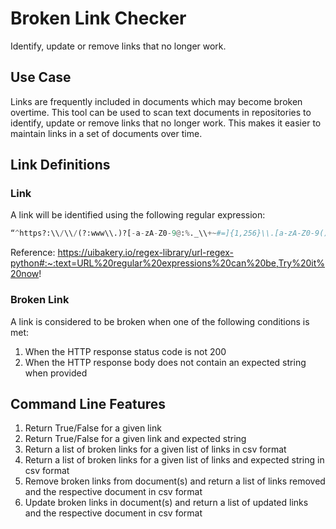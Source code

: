 # Broken Link Checker

Identify, update or remove links that no longer work.

## Use Case

Links are frequently included in documents which may become broken overtime. This tool can be used to scan text documents in repositories to identify, update or remove links that no longer work. This makes it easier to maintain links in a set of documents over time.

## Link Definitions 

### Link

A link will be identified using the following regular expression:

```python
“^https?:\\/\\/(?:www\\.)?[-a-zA-Z0-9@:%._\\+~#=]{1,256}\\.[a-zA-Z0-9()]{1,6}\\b(?:[-a-zA-Z0-9()@:%_\\+.~#?&\\/=]*)$”
```

Reference: https://uibakery.io/regex-library/url-regex-python#:~:text=URL%20regular%20expressions%20can%20be,Try%20it%20now!

### Broken Link

A link is considered to be broken when one of the following conditions is met:

1. When the HTTP response status code is not 200
2. When the HTTP response body does not contain an expected string when provided

## Command Line Features

1. Return True/False for a given link
2. Return True/False for a given link and expected string
3. Return a list of broken links for a given list of links in csv format
4. Return a list of broken links for a given list of links and expected string in csv format
5. Remove broken links from document(s) and return a list of links removed and the respective document in csv format
6. Update broken links in document(s) and return a list of updated links and the respective document in csv format